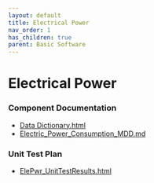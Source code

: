 ```yaml
---
layout: default
title: Electrical Power
nav_order: 1
has_children: true
parent: Basic Software
---
```

# Electrical Power
### Component Documentation

- [Data Dictionary.html](doc/Data%20Dictionary.html)
- [Electric_Power_Consumption_MDD.md](doc/Electric_Power_Consumption_MDD.md)

### Unit Test Plan

- [ElePwr_UnitTestResults.html](utp/Tessy/report/ElePwr_UnitTestResults.html)

